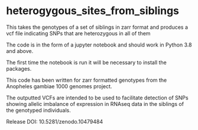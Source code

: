 # heterogygous_sites_from_siblings
This takes the genotypes of a set of siblings in zarr format and produces a vcf file indicating SNPs that are heterozygous in all of them

The code is in the form of a jupyter notebook and should work in Python 3.8 and above.

The first time the notebook is run it will be necessary to install the packages.

This code has been written for zarr formatted genotypes from the Anopheles gambiae 1000 genomes project.

The outputted VCFs are intended to be used to facilitate detection of SNPs showing allelic imbalance of expression in RNAseq data in the siblings of the genotyped individuals. 

Release DOI: 10.5281/zenodo.10479484
